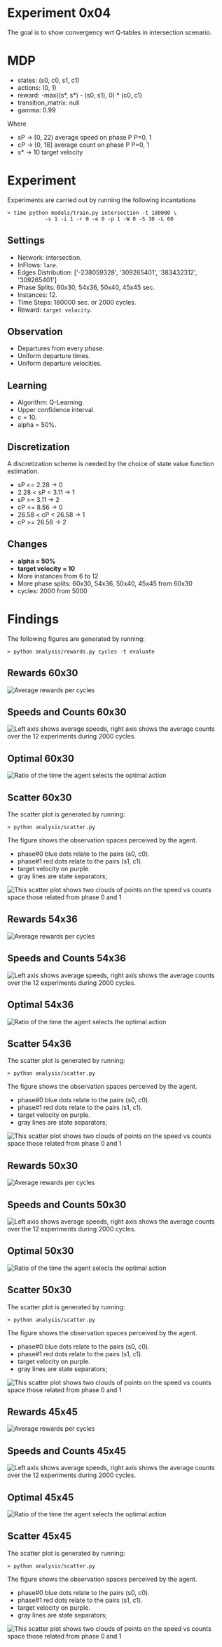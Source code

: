 # Experiment 0x04

The goal is to show convergency wrt Q-tables in intersection scenario.

# MDP
	
- states: (s0, c0, s1, c1)
- actions: (0, 1)
- reward: -max((s\*, s\*) - (s0, s1), 0) \* (c0, c1)
- transition_matrix: null
- gamma: 0.99

 Where 
 
- sP -> [0, 22) average speed on phase P P=0, 1
- cP -> [0, 18] average count on phase P P=0, 1
- s\* -> 10 target velocity

# Experiment

Experiments are carried out by running the following incantations

```
> time python models/train.py intersection -t 180000 \
			-s 1 -i 1 -r 0 -e 0 -p 1 -W 0 -S 30 -L 60
```

## Settings

- Network: intersection.
- InFlows: `lane`.
- Edges Distribution: ['-238059328', '309265401', '383432312', '309265401']
- Phase Splits: 60x30, 54x36, 50x40, 45x45 sec.
- Instances: 12.
- Time Steps: 180000 sec. or 2000 cycles.
- Reward: `target velocity`.

	 
## Observation
 
- Departures from every phase.
- Uniform departure times.
- Uniform departure velocities.

## Learning
	
- Algorithm: Q-Learning.
- Upper confidence interval.
- c = 10.
- alpha = 50%.

## Discretization

A discretization scheme is needed by the choice of state value function estimation.

- sP <= 2.28 		-> 0
- 2.28 < sP < 3.11	-> 1
- sP >= 3.11		-> 2
- cP <= 8.56 		-> 0
- 26.58 < cP < 26.58	-> 1
- cP >= 26.58		-> 2

## Changes

- **alpha = 50%**
- **target velocity = 10**
- More instances from 6 to 12
- More phase splits: 60x30, 54x36, 50x40, 45x45 from 60x30
- cycles: 2000 from 5000

# Findings

The following figures are generated by running:

```
> python analysis/rewards.py cycles -t evaluate
```

##  Rewards 60x30

![Average rewards per cycles](60x30_train_rewards_cycles.png)

## Speeds and Counts 60x30

![Left axis shows average speeds, right axis shows the average counts over the 12 experiments during 2000 cycles.](60x30_train_velsvehs_cycles.png)

##  Optimal 60x30

![Ratio of the time the agent selects the optimal action](60x30_train_optimal_cycles.png)

## Scatter 60x30

The scatter plot is generated by running:

```
> python analysis/scatter.py
```

The figure shows the observation spaces perceived by the agent.
	 
- phase#0 blue dots relate to the pairs (s0, c0).
- phase#1 red dots relate to the pairs (s1, c1).
- target velocity on purple.
- gray lines are state separators;

![This scatter plot shows two clouds of points on the speed vs counts space those related from phase 0 and 1](60x30_scatter.png)

##  Rewards 54x36

![Average rewards per cycles](54x36_train_rewards_cycles.png)

## Speeds and Counts 54x36

![Left axis shows average speeds, right axis shows the average counts over the 12 experiments during 2000 cycles.](54x36_train_velsvehs_cycles.png)

##  Optimal 54x36

![Ratio of the time the agent selects the optimal action](54x36_train_optimal_cycles.png)

## Scatter 54x36

The scatter plot is generated by running:

```
> python analysis/scatter.py
```

The figure shows the observation spaces perceived by the agent.
	 
- phase#0 blue dots relate to the pairs (s0, c0).
- phase#1 red dots relate to the pairs (s1, c1).
- target velocity on purple.
- gray lines are state separators;

![This scatter plot shows two clouds of points on the speed vs counts space those related from phase 0 and 1](54x36_scatter.png)


##  Rewards 50x30

![Average rewards per cycles](50x30_train_rewards_cycles.png)

## Speeds and Counts 50x30

![Left axis shows average speeds, right axis shows the average counts over the 12 experiments during 2000 cycles.](50x30_train_velsvehs_cycles.png)

##  Optimal 50x30

![Ratio of the time the agent selects the optimal action](50x30_train_optimal_cycles.png)

## Scatter 50x30

The scatter plot is generated by running:

```
> python analysis/scatter.py
```

The figure shows the observation spaces perceived by the agent.
	 
- phase#0 blue dots relate to the pairs (s0, c0).
- phase#1 red dots relate to the pairs (s1, c1).
- target velocity on purple.
- gray lines are state separators;

![This scatter plot shows two clouds of points on the speed vs counts space those related from phase 0 and 1](50x30_scatter.png)


##  Rewards 45x45

![Average rewards per cycles](45x45_train_rewards_cycles.png)

## Speeds and Counts 45x45

![Left axis shows average speeds, right axis shows the average counts over the 12 experiments during 2000 cycles.](45x45_train_velsvehs_cycles.png)

##  Optimal 45x45

![Ratio of the time the agent selects the optimal action](45x45_train_optimal_cycles.png)

## Scatter 45x45

The scatter plot is generated by running:

```
> python analysis/scatter.py
```

The figure shows the observation spaces perceived by the agent.
	 
- phase#0 blue dots relate to the pairs (s0, c0).
- phase#1 red dots relate to the pairs (s1, c1).
- target velocity on purple.
- gray lines are state separators;

![This scatter plot shows two clouds of points on the speed vs counts space those related from phase 0 and 1](45x45_scatter.png)


